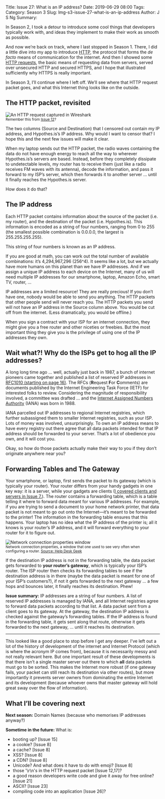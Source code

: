 Title: Issue 27: What is an IP address?
Date: 2019-06-29 08:00
Tags: 
Category: Season 3
Slug: lmg-s3-issue-27-what-is-an-ip-address
Author: J S Ng
Summary: 

In Season 2, I took a detour to introduce some cool things that developers typically work with, and ideas they implement to make their work as smooth as possible.

And now we’re back on track, where I last stopped in Season 1. There, I did a little dive into my app to introduce [HTTP]({filename}/season1/issue007/issue007.md), the protocol that forms the *de facto* means of communication for the internet. And then I showed some [HTTP requests]({filename}/season1/issue009/issue009.md), the basic means of requesting data from servers, served over unsecured HTTP and secured HTTPS, and I hope that illustrated sufficiently why HTTPS is really important.

In Season 3, I’ll continue where I left off. We’ll see where that HTTP request packet goes, and what this Internet thing looks like on the outside.

## The HTTP packet, revisited


![An HTTP request captured in Wireshark]({attach}issue012_01.png)<br />
<small>Remember this from [Issue 12]({filename}/season1/issue012/issue012.md)?</small>


The two columns (Source and Destination) that I censored out contain my IP address, and Hypothes.is’s IP address. Why would I want to censor that? I hope this and the next few issues will make it clear.

When my laptop sends out the HTTP packet, the radio waves containing the data do not have enough energy to reach all the way to wherever Hypothes.is’s servers are based. Instead, before they completely dissipate to undetectable levels, my router has to receive them (just like a radio receives FM waves with its antenna), decode the information, and pass it forward to my ISP’s server, which then forwards it to another server … until it finally reaches the Hypothes.is server.

How does it do that?

## The IP address

Each HTTP packet contains information about the source of the packet (i.e. my router), and the destination of the packet (i.e. Hypothes.is). This information is encoded as a string of four numbers, ranging from 0 to 255 (the smallest possible combination is 0.0.0.0, the largest is 255.255.255.255).

This string of four numbers is known as an IP address.

If you are good at math, you can work out the total number of available combinations: it’s 4,294,967,296 (256^4). It seems like a lot, but we actually have more humans on this planet than we have IP addresses. And if we assign a unique IP address to each device on the Internet, many of us will need multiple IP addresses for our smartphone, laptop, Amazon Echo, smart TV, router, …

IP addresses are a limited resource! They are really precious! If you don’t have one, nobody would be able to send you anything. The HTTP packets that other people send will never reach you. The HTTP packets you send will not have an IP address in the Source column above. You would be cut off from the internet. (Less dramatically, you would be offline.)

When you sign a contract with your ISP for an internet connection, they might give you a free router and other niceties or freebies. But the most important thing they give you is the privilege of using one of the IP addresses they own.

## Wait what?! Why do the ISPs get to hog all the IP addresses?

A long long time ago … well, actually just back in 1987, a bunch of internet pioneers came together and published a list of reserved IP addresses in [RFC1010 (starting on page 16)](https://tools.ietf.org/html/rfc1010). The RFCs (**R**equest **F**or **C**omments) are documents published by the Internet Engineering Task Force (IETF) for interested folks to review. Considering the magnitude of responsibility involved, a committee was drafted … and the [Internet Assigned Numbers Authority](https://en.wikipedia.org/wiki/Internet_Assigned_Numbers_Authority) (IANA) was born in 1988.

IANA parcelled out IP addresses to regional Internet registries, which further subassigned them to smaller Internet registries, such as your ISP. Lots of money was involved, unsurprisingly. To own an IP address means to have every registry out there agree that all data packets intended for that IP address should be forwarded to your server. That’s a lot of obedience you own, and it will cost you.

Okay, so how do those packets actually make their way to you if they don’t originate anywhere near you?

## Forwarding Tables and The Gateway

Your smartphone, or laptop, first sends the packet to its gateway (which is typically your router). Your router differs from your handy gadgets in one key way: it is a server, while your gadgets are clients ([I covered clients and servers in Issue 7.]({filename}/season1/issue007/issue007.md)). The router contains a forwarding table, which is a table telling it where to forward data meant for various IP addresses. For example, if you are trying to send a document to your home network printer, that data packet is not meant to go out onto the Internet—it’s meant to be forwarded to the printer! The information in the forwarding table ensures that this happens. Your laptop has no idea what the IP address of the printer is; all it knows is your router’s IP address, and it will forward everything to your router for it to figure out.


![Network connection properties window]({attach}issue027_01.png)<br />
<small>Network connection properties, a window that one used to see very often when configuring a router. [Source: Help Desk Geek](https://helpdeskgeek.com/networking/change-ip-address-and-dns-servers-using-the-command-prompt/)</small>


If the destination IP address is not in the forwarding table, the data packet gets forwarded to **your router’s gateway**, which is typically your ISP’s router. The ISP router then checks its forwarding tables to see if the destination address is in there (maybe the data packet is meant for one of your ISP’s customers?), if not it gets forwarded to the next gateway … a few hops and bounces later, it finally reaches its destination. Phew!

**Issue summary:** IP addresses are a string of four numbers. A list of reserved IP addresses is managed by IANA, and all Internet registries agree to forward data packets according to that list. A data packet sent from a client goes to its gateway. At the gateway, the destination IP address is checked against the gateway’s forwarding tables. If the IP address is found in the forwarding table, it gets sent along that route, otherwise it gets forwarded to the next gateway, … until it reaches its destination.

-----

This looked like a good place to stop before I get any deeper. I’ve left out a lot of the history of development of the internet and Internet Protocol (which is where the acronym IP comes from), because it is necessarily messy and not really relevant here. But one important result of these developments is that there isn’t a single master server out there to which **all** data packets must go to be sorted. This makes the Internet more robust (if one gateway fails, your packet can still reach its destination via other routes), but more importantly it prevents server owners from dominating the entire Internet and its development (because whoever owns that master gateway will hold great sway over the flow of information).

## What I’ll be covering next

**Next season:** Domain Names (because who memorises IP addresses anyway?)

**Sometime in the future:** What is:

- booting up? [Issue 15]
- a cookie? [Issue 8]
- a cache? [Issue 8]
- XSS? [Issue 8]
- a CDN? [Issue 8]
- Unicode? And what does it have to do with emoji? [Issue 8]
- those '\r\n's in the HTTP request packet [Issue 12,17]?
- a good reason developers write code and give it away for free online? [Issue 21]
- ASCII? [Issue 23]
- compiling code into an application [Issue 26]?
